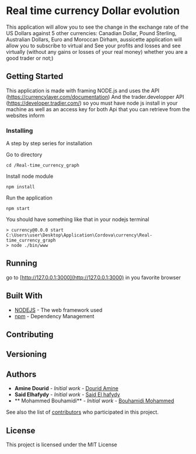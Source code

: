 # Real time currency Dollar evolution

This application will allow you to see the change in the exchange rate of the US Dollars against 5 other currencies: Canadian Dollar, Pound Sterling, Australian Dollars, Euro and Moroccan Dirham, aussicette application will allow you to subscribe to virtual and See your profits and losses and see virtually (without any gains or losses of your real money) whether you are a good trader or not;)



## Getting Started

This application is made with framing NODE.js and uses the API (https://currencylayer.com/documentation)
And the trader.developper API (https://developer.tradier.com/) so you must have node js install in your machine as well as an access key for both Api that you can retrieve from the websites inform



### Installing

A step by step series for installation 

Go to directory 

```
cd /Real-time_currency_graph
```

Install node module

```
npm install
```
Run the application

```
npm start
```
You should have something like that in your nodejs terminal

```
> currency@0.0.0 start C:\Users\user\Desktop\Application\Cordova\currency\Real-time_currency_graph
> node ./bin/www
```


## Running 

go to [http://127.0.0.1:3000](http://127.0.0.1:3000) in you favorite browser



## Built With

* [NODEJS](https://nodejs.org/en/) - The web framework used
* [npm](https://www.npmjs.com/) - Dependency Management

## Contributing



## Versioning


## Authors

* **Amine Dourid** - *Initial work* - [Dourid Amine](https://github.com/greyfoxamine)
* **Said Elhafydy** - *Initial work* - [Said El hafydy](https://github.com/selhafyd)
* ** Mohammed Bouhamidi** - *Initial work* - [Bouhamidi Mohammed](https://github.com/bouhamidiMohammed)

See also the list of [contributors](https://github.com/your/project/contributors) who participated in this project.

## License

This project is licensed under the MIT License 


 
 
